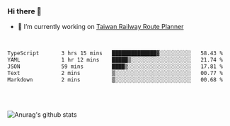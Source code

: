 ### Hi there 👋

- 🔭 I’m currently working on [Taiwan Railway Route Planner](https://github.com/Taiwan-Railway-Route-Planner)

<br/>

<!--START_SECTION:waka-->

```txt
TypeScript       3 hrs 15 mins   ██████████████▓░░░░░░░░░░   58.43 %
YAML             1 hr 12 mins    █████▒░░░░░░░░░░░░░░░░░░░   21.74 %
JSON             59 mins         ████▒░░░░░░░░░░░░░░░░░░░░   17.81 %
Text             2 mins          ▒░░░░░░░░░░░░░░░░░░░░░░░░   00.77 %
Markdown         2 mins          ▒░░░░░░░░░░░░░░░░░░░░░░░░   00.68 %
```

<!--END_SECTION:waka-->

<br/>
<br/>

![Anurag's github stats](https://github-readme-stats.vercel.app/api?username=DepickereSven&show_icons=true&theme=tokyonight)



<!--
**DepickereSven/DepickereSven** is a ✨ _special_ ✨ repository because its `README.md` (this file) appears on your GitHub profile.

Here are some ideas to get you started:

- 🔭 I’m currently working on ...
- 🌱 I’m currently learning ...
- 👯 I’m looking to collaborate on ...
- 🤔 I’m looking for help with ...
- 💬 Ask me about ...
- 📫 How to reach me: ...
- 😄 Pronouns: ...
- ⚡ Fun fact: ...
-->

